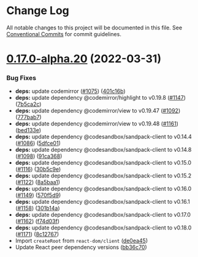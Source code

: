 # Change Log

All notable changes to this project will be documented in this file.
See [Conventional Commits](https://conventionalcommits.org) for commit guidelines.

# [0.17.0-alpha.20](https://github.com/ariakit/ariakit/compare/ariakit-playground@0.17.0-alpha.19...ariakit-playground@0.17.0-alpha.20) (2022-03-31)


### Bug Fixes

* **deps:** update codemirror ([#1075](https://github.com/ariakit/ariakit/issues/1075)) ([401c16b](https://github.com/ariakit/ariakit/commit/401c16b46b06427f735a93b796206125eb4d1112))
* **deps:** update dependency @codemirror/highlight to v0.19.8 ([#1147](https://github.com/ariakit/ariakit/issues/1147)) ([7b5ca2c](https://github.com/ariakit/ariakit/commit/7b5ca2c5d74c8835ee856b11d4d58e9ba0fd6d40))
* **deps:** update dependency @codemirror/view to v0.19.47 ([#1092](https://github.com/ariakit/ariakit/issues/1092)) ([777bab7](https://github.com/ariakit/ariakit/commit/777bab7e7b8547bcc1c44d1ab879f5a3f7d14467))
* **deps:** update dependency @codemirror/view to v0.19.48 ([#1161](https://github.com/ariakit/ariakit/issues/1161)) ([bed133e](https://github.com/ariakit/ariakit/commit/bed133e0fd6bc4c11f8c188cbdf236e530ad942a))
* **deps:** update dependency @codesandbox/sandpack-client to v0.14.4 ([#1086](https://github.com/ariakit/ariakit/issues/1086)) ([5dfce01](https://github.com/ariakit/ariakit/commit/5dfce013ed75262c531a1e5f04cab600ac273382))
* **deps:** update dependency @codesandbox/sandpack-client to v0.14.8 ([#1098](https://github.com/ariakit/ariakit/issues/1098)) ([91ca368](https://github.com/ariakit/ariakit/commit/91ca368a5e911df7aea080b54dee0020031131dc))
* **deps:** update dependency @codesandbox/sandpack-client to v0.15.0 ([#1116](https://github.com/ariakit/ariakit/issues/1116)) ([30b5c9e](https://github.com/ariakit/ariakit/commit/30b5c9e0f1228deaecabde79310c26396796972a))
* **deps:** update dependency @codesandbox/sandpack-client to v0.15.2 ([#1122](https://github.com/ariakit/ariakit/issues/1122)) ([8a5baa1](https://github.com/ariakit/ariakit/commit/8a5baa1038eb55ed7690cb580c6ccebceb37a2dc))
* **deps:** update dependency @codesandbox/sandpack-client to v0.16.0 ([#1149](https://github.com/ariakit/ariakit/issues/1149)) ([570f5d9](https://github.com/ariakit/ariakit/commit/570f5d90b22ab890709b1a78b9f4bcd3933ef705))
* **deps:** update dependency @codesandbox/sandpack-client to v0.16.1 ([#1158](https://github.com/ariakit/ariakit/issues/1158)) ([301b14a](https://github.com/ariakit/ariakit/commit/301b14a94187217a4912217902925a4a87a79d03))
* **deps:** update dependency @codesandbox/sandpack-client to v0.17.0 ([#1162](https://github.com/ariakit/ariakit/issues/1162)) ([f74d03f](https://github.com/ariakit/ariakit/commit/f74d03f2233d37339736a6c2afa45936a49f87b4))
* **deps:** update dependency @codesandbox/sandpack-client to v0.18.0 ([#1171](https://github.com/ariakit/ariakit/issues/1171)) ([8c12767](https://github.com/ariakit/ariakit/commit/8c12767b0a2712958fa665412b3a2cc920e30b26))
* Import `createRoot` from `react-dom/client` ([de0ea45](https://github.com/ariakit/ariakit/commit/de0ea45d5d2d8502d84b3f7c8961fa816fee908b))
* Update React peer dependency versions ([bb36c70](https://github.com/ariakit/ariakit/commit/bb36c709b4ec0444941f7b7ac60e311b55ccbe9d))
